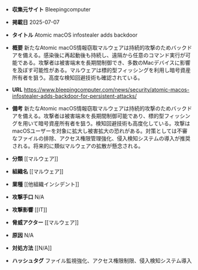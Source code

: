 - **収集元サイト**
Bleepingcomputer

- **掲載日**
2025-07-07

- **タイトル**
Atomic macOS infostealer adds backdoor

- **概要**
新たなAtomic macOS情報窃取マルウェアは持続的攻撃のためバックドアを備える。感染後に再起動後も持続し、遠隔から任意のコマンド実行が可能である。攻撃者は被害端末を長期間制御でき、多数のMacデバイスに影響を及ぼす可能性がある。マルウェアは標的型フィッシングを利用し暗号資産所有者を狙う。高度な検知回避技術も確認されている。

- **URL**
https://www.bleepingcomputer.com/news/security/atomic-macos-infostealer-adds-backdoor-for-persistent-attacks/

- **備考**
新たなAtomic macOS情報窃取マルウェアは持続的攻撃のためバックドアを備える。攻撃者は被害端末を長期間制御可能であり、標的型フィッシングを用いて暗号資産所有者を狙う。検知回避技術も高度化している。攻撃はmacOSユーザーを対象に拡大し被害拡大の恐れがある。対策としては不審なファイルの排除、アクセス権限管理強化、侵入検知システムの導入が推奨される。将来的に類似マルウェアの拡散が懸念される。

- **分類**
[[マルウェア]]

- **組織名**
[[マルウェア]]

- **業種**
[[他組織インシデント]]

- **攻撃手口**
N/A

- **攻撃影響**
[[IT]]

- **脅威アクター**
[[マルウェア]]

- **原因**
N/A

- **対処方法**
[[N/A]]

- **ハッシュタグ**
ファイル監視強化、アクセス権限制限、侵入検知システム導入
